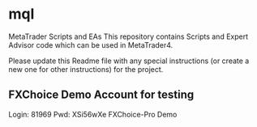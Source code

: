 # mql
MetaTrader Scripts and EAs
This repository contains Scripts and Expert Advisor code which can be used in MetaTrader4.

Please update this Readme file with any special instructions (or create a new one for 
other instructions) for the project.


FXChoice Demo Account for testing
---------------------------------
Login: 81969
Pwd: XSi56wXe
FXChoice-Pro Demo